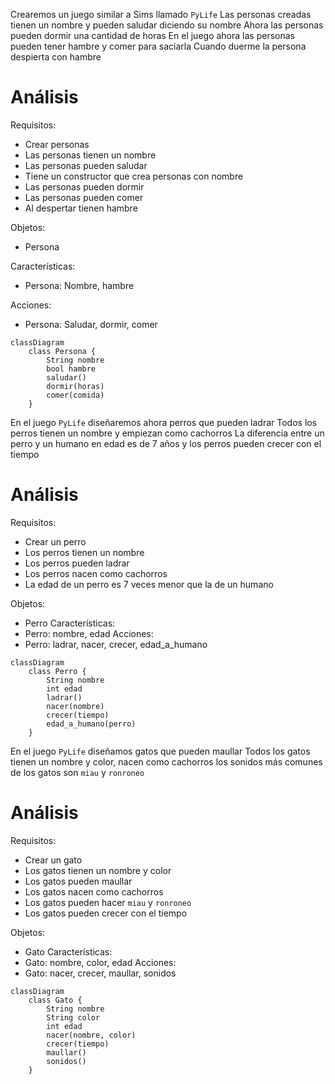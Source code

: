 Crearemos un juego similar a Sims llamado `PyLife`
Las personas creadas tienen un nombre y
pueden saludar diciendo su nombre
Ahora las personas pueden dormir una cantidad de horas
En el juego ahora las personas pueden
tener hambre y comer para saciarla
Cuando duerme la persona despierta con hambre


# Análisis

Requisitos:
- Crear personas
- Las personas tienen un nombre
- Las personas pueden saludar
- Tiene un constructor que crea personas con nombre
- Las personas pueden dormir
- Las personas pueden comer
- Al despertar tienen hambre

Objetos:
- Persona

Características:
- Persona: Nombre, hambre

Acciones:
- Persona: Saludar, dormir, comer

```mermaid
classDiagram
    class Persona {
        String nombre
        bool hambre
        saludar()
        dormir(horas)
        comer(comida)
    }
```


En el juego `PyLife` diseñaremos ahora perros que pueden ladrar
Todos los perros tienen un nombre y empiezan como cachorros
La diferencia entre un perro y un humano en edad es de 7 años
y los perros pueden crecer con el tiempo

# Análisis
Requisitos:
- Crear un perro
- Los perros tienen un nombre
- Los perros pueden ladrar
- Los perros nacen como cachorros
- La edad de un perro es 7 veces menor que la de un humano

Objetos:
- Perro
Características:
- Perro: nombre, edad
Acciones:
- Perro: ladrar, nacer, crecer, edad_a_humano

```mermaid
classDiagram
    class Perro {
        String nombre
        int edad
        ladrar()
        nacer(nombre)
        crecer(tiempo)
        edad_a_humano(perro)
    }
```

En el juego `PyLife` diseñamos gatos que pueden maullar
Todos los gatos tienen un nombre y color, nacen como cachorros
los sonidos más comunes de los gatos son `miau` y `ronroneo`

# Análisis
Requisitos:
- Crear un gato
- Los gatos tienen un nombre y color
- Los gatos pueden maullar
- Los gatos nacen como cachorros
- Los gatos pueden hacer `miau` y `ronroneo`
- Los gatos pueden crecer con el tiempo

Objetos:
- Gato
Características:
- Gato: nombre, color, edad
Acciones:
- Gato: nacer, crecer, maullar, sonidos

```mermaid
classDiagram
    class Gato {
        String nombre
        String color
        int edad
        nacer(nombre, color)
        crecer(tiempo)
        maullar()
        sonidos()
    }
```
